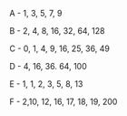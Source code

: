 A - 1, 3, 5, 7, 9

B - 2, 4, 8, 16, 32, 64, 128

C - 0, 1, 4, 9, 16, 25, 36, 49 

D - 4, 16, 36. 64, 100

E - 1, 1, 2, 3, 5, 8, 13

F - 2,10, 12, 16, 17, 18, 19, 200